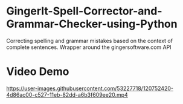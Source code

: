# GingerIt-Spell-Corrector-and-Grammar-Checker-using-Python

Correcting spelling and grammar mistakes based on the context of complete sentences. Wrapper around the gingersoftware.com API

# Video Demo
https://user-images.githubusercontent.com/53227718/120752420-4d86ac00-c527-11eb-82dd-a6b3f609ee20.mp4


